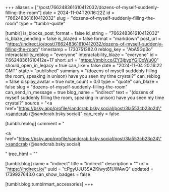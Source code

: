 +++
aliases = ["/post/766248361610412032/dozens-of-myself-suddenly-filling-the-room"]
date = 2024-11-04T20:16:22Z
id = "766248361610412032"
slug = "dozens-of-myself-suddenly-filling-the-room"
type = "tumblr-quote"

[tumblr]
is_blocks_post_format = false
id_string = "766248361610412032"
is_blaze_pending = false
is_blazed = false
format = "markdown"
post_url = "https://indirect.io/post/766248361610412032/dozens-of-myself-suddenly-filling-the-room"
timestamp = 1730751382.0
reblog_key = "AbA5Gp3o"
interactability_reblog = "everyone"
interactability_blaze = "everyone"
id = 7.66248361610412e+17
short_url = "https://tmblr.co/ZY3jbygYGjCxWu00"
should_open_in_legacy = true
can_like = false
date = "2024-11-04 20:16:22 GMT"
state = "published"
summary = "(dozens of myself suddenly filling the room, speaking in unison) have you seen my time crystal?"
can_reblog = false
display_avatar = true
note_count = 0.0
type = "quote"
can_blaze = false
slug = "dozens-of-myself-suddenly-filling-the-room"
can_send_in_message = true
blog_name = "indirect"
text = "(dozens of myself suddenly filling the room, speaking in unison) have you seen my time crystal?"
source = "<a href=\"https://bsky.app/profile/sandcrab.bsky.social/post/3la553cb23p24\">sandcrab (@sandcrab.bsky.social)</a>"
can_reply = false

[tumblr.reblog]
comment = "<p><a href=\"https://bsky.app/profile/sandcrab.bsky.social/post/3la553cb23p24\">sandcrab (@sandcrab.bsky.social)</a></p>"
tree_html = ""

[tumblr.blog]
name = "indirect"
title = "indirect"
description = ""
url = "https://indirect.io/"
uuid = "t:PgyUJU3SA2Klwyt81UWAwQ"
updated = 1739927643.0
can_show_badges = false

[tumblr.blog.tumblrmart_accessories]
+++

